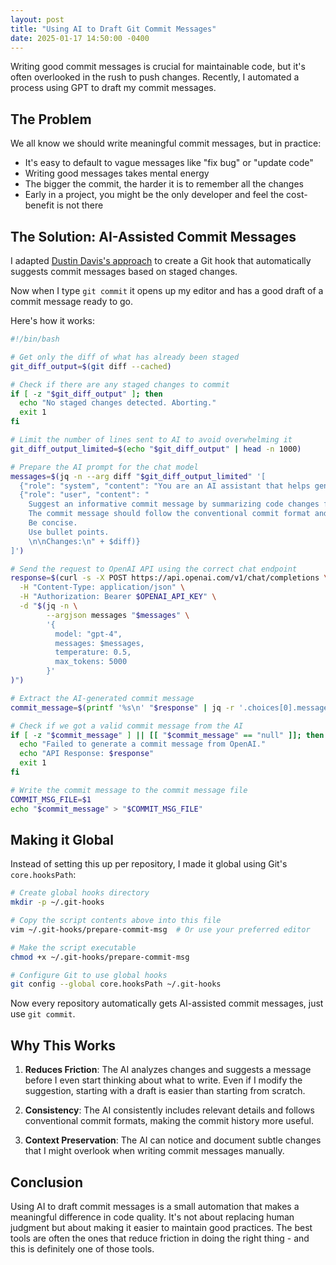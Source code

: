 ```yaml
---
layout: post
title: "Using AI to Draft Git Commit Messages"
date: 2025-01-17 14:50:00 -0400
---
```


Writing good commit messages is crucial for maintainable code, but it's often overlooked in the rush to push changes. 
Recently, I automated a process using GPT to draft my commit messages. 

## The Problem

We all know we should write meaningful commit messages, but in practice:
- It's easy to default to vague messages like "fix bug" or "update code"
- Writing good messages takes mental energy 
- The bigger the commit, the harder it is to remember all the changes
- Early in a project, you might be the only developer and feel the cost-benefit is not there

## The Solution: AI-Assisted Commit Messages

I adapted [Dustin Davis's approach](https://dustindavis.me/blog/use-ai-to-write-your-git-commit-messages/) to create a Git hook that automatically suggests commit messages based on staged changes. 

Now when I type `git commit` it opens up my editor and has a good draft of a commit message ready to go.

Here's how it works:

```bash
#!/bin/bash

# Get only the diff of what has already been staged
git_diff_output=$(git diff --cached)

# Check if there are any staged changes to commit
if [ -z "$git_diff_output" ]; then
  echo "No staged changes detected. Aborting."
  exit 1
fi

# Limit the number of lines sent to AI to avoid overwhelming it
git_diff_output_limited=$(echo "$git_diff_output" | head -n 1000)

# Prepare the AI prompt for the chat model
messages=$(jq -n --arg diff "$git_diff_output_limited" '[
  {"role": "system", "content": "You are an AI assistant that helps generate git commit messages based on code changes."},
  {"role": "user", "content": "
    Suggest an informative commit message by summarizing code changes from the shared command output. 
    The commit message should follow the conventional commit format and provide meaningful context for future readers.
    Be concise.  
    Use bullet points.
    \n\nChanges:\n" + $diff)}
]')

# Send the request to OpenAI API using the correct chat endpoint
response=$(curl -s -X POST https://api.openai.com/v1/chat/completions \
  -H "Content-Type: application/json" \
  -H "Authorization: Bearer $OPENAI_API_KEY" \
  -d "$(jq -n \
        --argjson messages "$messages" \
        '{
          model: "gpt-4",
          messages: $messages,
          temperature: 0.5,
          max_tokens: 5000
        }'
)")

# Extract the AI-generated commit message
commit_message=$(printf '%s\n' "$response" | jq -r '.choices[0].message.content' | sed 's/^ *//g')

# Check if we got a valid commit message from the AI
if [ -z "$commit_message" ] || [[ "$commit_message" == "null" ]]; then
  echo "Failed to generate a commit message from OpenAI."
  echo "API Response: $response"
  exit 1
fi

# Write the commit message to the commit message file
COMMIT_MSG_FILE=$1
echo "$commit_message" > "$COMMIT_MSG_FILE"

```

## Making it Global

Instead of setting this up per repository, I made it global using Git's `core.hooksPath`:

```bash
# Create global hooks directory
mkdir -p ~/.git-hooks

# Copy the script contents above into this file
vim ~/.git-hooks/prepare-commit-msg  # Or use your preferred editor

# Make the script executable
chmod +x ~/.git-hooks/prepare-commit-msg

# Configure Git to use global hooks
git config --global core.hooksPath ~/.git-hooks
```

Now every repository automatically gets AI-assisted commit messages, just use `git commit`.

## Why This Works

1. **Reduces Friction**: The AI analyzes changes and suggests a message before I even start thinking about what to write. Even if I modify the suggestion, starting with a draft is easier than starting from scratch.

2. **Consistency**: The AI consistently includes relevant details and follows conventional commit formats, making the commit history more useful.

3. **Context Preservation**: The AI can notice and document subtle changes that I might overlook when writing commit messages manually.

## Conclusion

Using AI to draft commit messages is a small automation that makes a meaningful difference in code quality. 
It's not about replacing human judgment but about making it easier to maintain good practices. 
The best tools are often the ones that reduce friction in doing the right thing - and this is definitely one of those tools.
